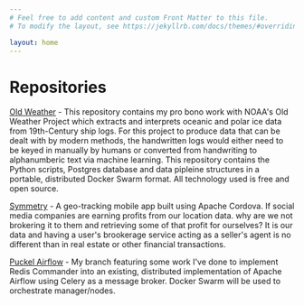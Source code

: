 ```yaml
---
# Feel free to add content and custom Front Matter to this file.
# To modify the layout, see https://jekyllrb.com/docs/themes/#overriding-theme-defaults

layout: home
---
```


# Repositories

[Old Weather](https://github.com/TomTolleson/Old-Weather) - This repository contains my pro bono work with NOAA's Old Weather Project which extracts and interprets oceanic and polar ice data from 19th-Century ship logs. For this project to produce data that can be dealt with by modern methods, the handwritten logs would either need to be keyed in manually by humans or converted from handwriting to alphanumberic text via machine learning. This repository contains the Python scripts, Postgres database and data pipleine structures in a portable, distributed Docker Swarm format. All technology used is free and open source.

[Symmetry](https://github.com/TomTolleson/symmetry) - A geo-tracking mobile app built using Apache Cordova. If social media companies are earning profits from our location data. why are we not brokering it to them and retrieving some of that profit for ourselves? It is our data and having a user's brookerage service acting as a seller's agent is no different than in real estate or other financial transactions.

[Puckel Airflow](https://github.com/puckel/docker-airflow) - My branch featuring some work I've done to implement Redis Commander into an existing, distributed implementation of Apache Airflow using Celery as a message broker. Docker Swarm will be used to orchestrate manager/nodes.
